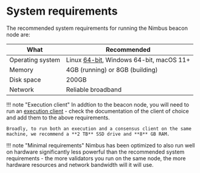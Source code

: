 # System requirements

The recommended system requirements for running the Nimbus beacon node are:

| What       |  Recommended |
| ---------- | ------ |
| Operating system | Linux [64-bit](https://en.wikipedia.org/wiki/64-bit_computing), Windows 64-bit, macOS 11+ |
| Memory     | 4GB (running) or 8GB (building) |
| Disk space | 200GB |
| Network    | Reliable broadband |

!!! note "Execution client"
    In addtion to the beacon node, you will need to run an [execution client](./eth1.md) - check the documentation of the client of choice and add them to the above requirements.

    Broadly, to run both an execution and a consensus client on the same machine, we recommend a **2 TB** SSD drive and **8** GB RAM.

!!! note "Minimal requirements"
    Nimbus has been optimized to also run well on hardware significantly less powerful than the recommended system requirements - the more validators you run on the same node, the more hardware resources and network bandwidth will it will use.
